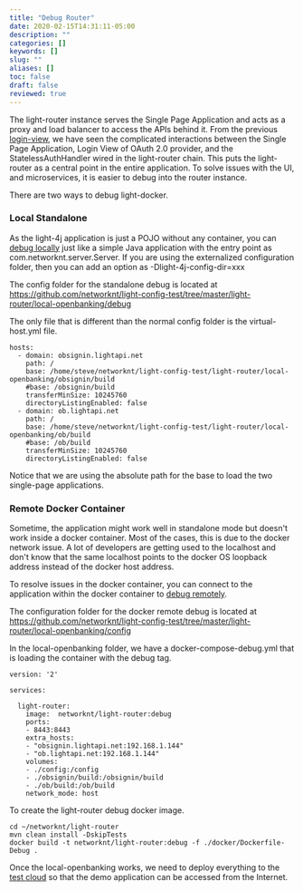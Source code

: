 ```yaml
---
title: "Debug Router"
date: 2020-02-15T14:31:11-05:00
description: ""
categories: []
keywords: []
slug: ""
aliases: []
toc: false
draft: false
reviewed: true
---
```


The light-router instance serves the Single Page Application and acts as a proxy and load balancer to access the APIs behind it. From the previous [login-view][], we have seen the complicated interactions between the Single Page Application,  Login View of OAuth 2.0 provider, and the StatelessAuthHandler wired in the light-router chain. This puts the light-router as a central point in the entire application. To solve issues with the UI, and microservices, it is easier to debug into the router instance. 

There are two ways to debug light-docker. 


### Local Standalone

As the light-4j application is just a POJO without any container, you can [debug locally][] just like a simple Java application with the entry point as com.networknt.server.Server. If you are using the externalized configuration folder, then you can add an option as -Dlight-4j-config-dir=xxx

The config folder for the standalone debug is located at https://github.com/networknt/light-config-test/tree/master/light-router/local-openbanking/debug

The only file that is different than the normal config folder is the virtual-host.yml file.

```
hosts:
  - domain: obsignin.lightapi.net
    path: /
    base: /home/steve/networknt/light-config-test/light-router/local-openbanking/obsignin/build
    #base: /obsignin/build
    transferMinSize: 10245760
    directoryListingEnabled: false
  - domain: ob.lightapi.net
    path: /
    base: /home/steve/networknt/light-config-test/light-router/local-openbanking/ob/build
    #base: /ob/build
    transferMinSize: 10245760
    directoryListingEnabled: false
```

Notice that we are using the absolute path for the base to load the two single-page applications. 


### Remote Docker Container

Sometime, the application might work well in standalone mode but doesn't work inside a docker container. Most of the cases, this is due to the docker network issue. A lot of developers are getting used to the localhost and don't know that the same localhost points to the docker OS loopback address instead of the docker host address. 

To resolve issues in the docker container, you can connect to the application within the docker container to [debug remotely][]. 

The configuration folder for the docker remote debug is located at https://github.com/networknt/light-config-test/tree/master/light-router/local-openbanking/config

In the local-openbanking folder, we have a docker-compose-debug.yml that is loading the container with the debug tag. 

```
version: '2'

services:

  light-router:
    image:  networknt/light-router:debug
    ports:
    - 8443:8443
    extra_hosts:
    - "obsignin.lightapi.net:192.168.1.144"
    - "ob.lightapi.net:192.168.1.144"
    volumes:
    - ./config:/config
    - ./obsignin/build:/obsignin/build
    - ./ob/build:/ob/build
    network_mode: host

```

To create the light-router debug docker image. 

```
cd ~/networknt/light-router
mvn clean install -DskipTests
docker build -t networknt/light-router:debug -f ./docker/Dockerfile-Debug .
```

Once the local-openbanking works, we need to deploy everything to the [test cloud][] so that the demo application can be accessed from the Internet. 



[login-view]: /tutorial/open-banking/client/login-view/
[debug locally]: /tutorial/common/debug/idea/
[debug remotely]: /tutorial/common/debug/docker-remote/
[test cloud]: /tutorial/open-banking/client/test-cloud/
